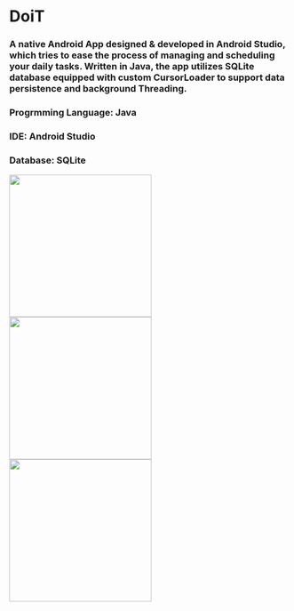 # DoiT
### A native Android App designed & developed in Android Studio, which tries to ease the process of managing and scheduling your daily tasks. Written in Java, the app utilizes SQLite database equipped with custom CursorLoader to support data persistence and background Threading.

### Progrmming Language: Java
### IDE: Android Studio
### Database: SQLite

<img src="https://github.com/dhnanj2/ToDo/blob/main/Screenshots/IMG_20210926_202229.jpg" width="256"> <img src="https://github.com/dhnanj2/ToDo/blob/main/Screenshots/IMG_20210926_202513.jpg" width="256"> <img src="https://github.com/dhnanj2/ToDo/blob/main/Screenshots/IMG_20210926_202719.jpg" width="256"> 
